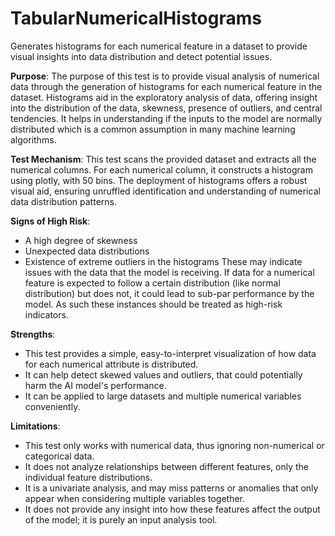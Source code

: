# TabularNumericalHistograms

Generates histograms for each numerical feature in a dataset to provide visual insights into data distribution and
detect potential issues.

**Purpose**: The purpose of this test is to provide visual analysis of numerical data through the generation of
histograms for each numerical feature in the dataset. Histograms aid in the exploratory analysis of data, offering
insight into the distribution of the data, skewness, presence of outliers, and central tendencies. It helps in
understanding if the inputs to the model are normally distributed which is a common assumption in many machine
learning algorithms.

**Test Mechanism**: This test scans the provided dataset and extracts all the numerical columns. For each numerical
column, it constructs a histogram using plotly, with 50 bins. The deployment of histograms offers a robust visual
aid, ensuring unruffled identification and understanding of numerical data distribution patterns.

**Signs of High Risk**:

- A high degree of skewness
- Unexpected data distributions
- Existence of extreme outliers in the histograms
These may indicate issues with the data that the model is receiving. If data for a numerical feature is expected to
follow a certain distribution (like normal distribution) but does not, it could lead to sub-par performance by the
model. As such these instances should be treated as high-risk indicators.

**Strengths**:

- This test provides a simple, easy-to-interpret visualization of how data for each numerical attribute is
distributed.
- It can help detect skewed values and outliers, that could potentially harm the AI model's performance.
- It can be applied to large datasets and multiple numerical variables conveniently.

**Limitations**:

- This test only works with numerical data, thus ignoring non-numerical or categorical data.
- It does not analyze relationships between different features, only the individual feature distributions.
- It is a univariate analysis, and may miss patterns or anomalies that only appear when considering multiple
variables together.
- It does not provide any insight into how these features affect the output of the model; it is purely an input
analysis tool.